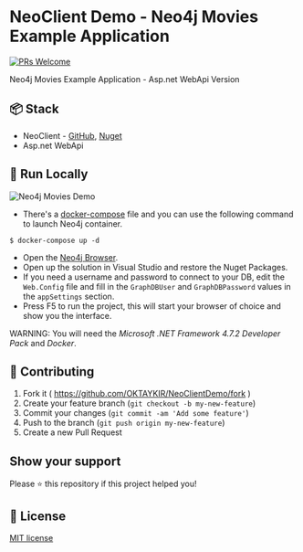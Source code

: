 # NeoClient Demo - Neo4j Movies Example Application
[![PRs Welcome](https://img.shields.io/badge/PRs-welcome-brightgreen.svg)](#contributing)

Neo4j Movies Example Application - Asp.net WebApi Version

## 📦 Stack
* NeoClient - [GitHub](https://github.com/OKTAYKIR/NeoClient), [Nuget](https://www.nuget.org/packages/NeoClient/)
* Asp.net WebApi

## 🚀 Run Locally
![Neo4j Movies Demo](resources/movies.gif)
* There's a [docker-compose](resources/docker-compose.yml) file and you can use the following command to launch Neo4j container. 
```
$ docker-compose up -d
```
* Open the [Neo4j Browser](http://localhost:7474).
* Open up the solution in Visual Studio and restore the Nuget Packages. 
* If you need a username and password to connect to your DB, edit the `Web.Config` file and fill in the `GraphDBUser` and `GraphDBPassword` values in the `appSettings` section.
* Press F5 to run the project, this will start your browser of choice and show you the interface.

WARNING: You will need the *Microsoft .NET Framework 4.7.2 Developer Pack* and *Docker*.

## 🤝 Contributing
1. Fork it ( https://github.com/OKTAYKIR/NeoClientDemo/fork )
2. Create your feature branch (`git checkout -b my-new-feature`)
3. Commit your changes (`git commit -am 'Add some feature'`)
4. Push to the branch (`git push origin my-new-feature`)
5. Create a new Pull Request

## Show your support
Please ⭐️ this repository if this project helped you!

## 📝 License
[MIT license](http://www.opensource.org/licenses/Mit)
